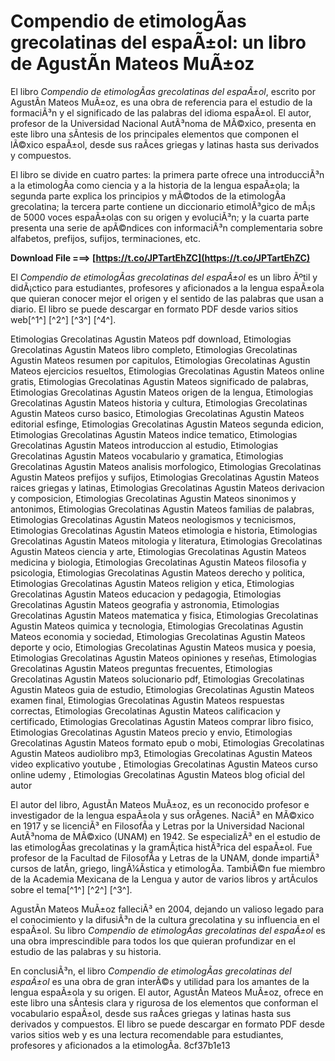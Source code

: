 # Compendio de etimologÃ­as grecolatinas del espaÃ±ol: un libro de AgustÃ­n Mateos MuÃ±oz
 
El libro *Compendio de etimologÃ­as grecolatinas del espaÃ±ol*, escrito por AgustÃ­n Mateos MuÃ±oz, es una obra de referencia para el estudio de la formaciÃ³n y el significado de las palabras del idioma espaÃ±ol. El autor, profesor de la Universidad Nacional AutÃ³noma de MÃ©xico, presenta en este libro una sÃ­ntesis de los principales elementos que componen el lÃ©xico espaÃ±ol, desde sus raÃ­ces griegas y latinas hasta sus derivados y compuestos.
 
El libro se divide en cuatro partes: la primera parte ofrece una introducciÃ³n a la etimologÃ­a como ciencia y a la historia de la lengua espaÃ±ola; la segunda parte explica los principios y mÃ©todos de la etimologÃ­a grecolatina; la tercera parte contiene un diccionario etimolÃ³gico de mÃ¡s de 5000 voces espaÃ±olas con su origen y evoluciÃ³n; y la cuarta parte presenta una serie de apÃ©ndices con informaciÃ³n complementaria sobre alfabetos, prefijos, sufijos, terminaciones, etc.
 
**Download File ===> [https://t.co/JPTartEhZC](https://t.co/JPTartEhZC)**


 
El *Compendio de etimologÃ­as grecolatinas del espaÃ±ol* es un libro Ãºtil y didÃ¡ctico para estudiantes, profesores y aficionados a la lengua espaÃ±ola que quieran conocer mejor el origen y el sentido de las palabras que usan a diario. El libro se puede descargar en formato PDF desde varios sitios web[^1^] [^2^] [^3^] [^4^].
 
Etimologias Grecolatinas Agustin Mateos pdf download,  Etimologias Grecolatinas Agustin Mateos libro completo,  Etimologias Grecolatinas Agustin Mateos resumen por capitulos,  Etimologias Grecolatinas Agustin Mateos ejercicios resueltos,  Etimologias Grecolatinas Agustin Mateos online gratis,  Etimologias Grecolatinas Agustin Mateos significado de palabras,  Etimologias Grecolatinas Agustin Mateos origen de la lengua,  Etimologias Grecolatinas Agustin Mateos historia y cultura,  Etimologias Grecolatinas Agustin Mateos curso basico,  Etimologias Grecolatinas Agustin Mateos editorial esfinge,  Etimologias Grecolatinas Agustin Mateos segunda edicion,  Etimologias Grecolatinas Agustin Mateos indice tematico,  Etimologias Grecolatinas Agustin Mateos introduccion al estudio,  Etimologias Grecolatinas Agustin Mateos vocabulario y gramatica,  Etimologias Grecolatinas Agustin Mateos analisis morfologico,  Etimologias Grecolatinas Agustin Mateos prefijos y sufijos,  Etimologias Grecolatinas Agustin Mateos raices griegas y latinas,  Etimologias Grecolatinas Agustin Mateos derivacion y composicion,  Etimologias Grecolatinas Agustin Mateos sinonimos y antonimos,  Etimologias Grecolatinas Agustin Mateos familias de palabras,  Etimologias Grecolatinas Agustin Mateos neologismos y tecnicismos,  Etimologias Grecolatinas Agustin Mateos etimologia e historia,  Etimologias Grecolatinas Agustin Mateos mitologia y literatura,  Etimologias Grecolatinas Agustin Mateos ciencia y arte,  Etimologias Grecolatinas Agustin Mateos medicina y biologia,  Etimologias Grecolatinas Agustin Mateos filosofia y psicologia,  Etimologias Grecolatinas Agustin Mateos derecho y politica,  Etimologias Grecolatinas Agustin Mateos religion y etica,  Etimologias Grecolatinas Agustin Mateos educacion y pedagogia,  Etimologias Grecolatinas Agustin Mateos geografia y astronomia,  Etimologias Grecolatinas Agustin Mateos matematica y fisica,  Etimologias Grecolatinas Agustin Mateos quimica y tecnologia,  Etimologias Grecolatinas Agustin Mateos economia y sociedad,  Etimologias Grecolatinas Agustin Mateos deporte y ocio,  Etimologias Grecolatinas Agustin Mateos musica y poesia,  Etimologias Grecolatinas Agustin Mateos opiniones y reseñas,  Etimologias Grecolatinas Agustin Mateos preguntas frecuentes,  Etimologias Grecolatinas Agustin Mateos solucionario pdf,  Etimologias Grecolatinas Agustin Mateos guia de estudio,  Etimologias Grecolatinas Agustin Mateos examen final,  Etimologias Grecolatinas Agustin Mateos respuestas correctas,  Etimologias Grecolatinas Agustin Mateos calificacion y certificado,  Etimologias Grecolatinas Agustin Mateos comprar libro fisico,  Etimologias Grecolatinas Agustin Mateos precio y envio,  Etimologias Grecolatinas Agustin Mateos formato epub o mobi,  Etimologias Grecolatinas Agustin Mateos audiolibro mp3,  Etimologias Grecolatinas Agustin Mateos video explicativo youtube ,  Etimologias Grecolatinas Agustin Mateos curso online udemy ,  Etimologias Grecolatinas Agustin Mateos blog oficial del autor
  
El autor del libro, AgustÃ­n Mateos MuÃ±oz, es un reconocido profesor e investigador de la lengua espaÃ±ola y sus orÃ­genes. NaciÃ³ en MÃ©xico en 1917 y se licenciÃ³ en FilosofÃ­a y Letras por la Universidad Nacional AutÃ³noma de MÃ©xico (UNAM) en 1942. Se especializÃ³ en el estudio de las etimologÃ­as grecolatinas y la gramÃ¡tica histÃ³rica del espaÃ±ol. Fue profesor de la Facultad de FilosofÃ­a y Letras de la UNAM, donde impartiÃ³ cursos de latÃ­n, griego, lingÃ¼Ã­stica y etimologÃ­a. TambiÃ©n fue miembro de la Academia Mexicana de la Lengua y autor de varios libros y artÃ­culos sobre el tema[^1^] [^2^] [^3^].
 
AgustÃ­n Mateos MuÃ±oz falleciÃ³ en 2004, dejando un valioso legado para el conocimiento y la difusiÃ³n de la cultura grecolatina y su influencia en el espaÃ±ol. Su libro *Compendio de etimologÃ­as grecolatinas del espaÃ±ol* es una obra imprescindible para todos los que quieran profundizar en el estudio de las palabras y su historia.
  
En conclusiÃ³n, el libro *Compendio de etimologÃ­as grecolatinas del espaÃ±ol* es una obra de gran interÃ©s y utilidad para los amantes de la lengua espaÃ±ola y su origen. El autor, AgustÃ­n Mateos MuÃ±oz, ofrece en este libro una sÃ­ntesis clara y rigurosa de los elementos que conforman el vocabulario espaÃ±ol, desde sus raÃ­ces griegas y latinas hasta sus derivados y compuestos. El libro se puede descargar en formato PDF desde varios sitios web y es una lectura recomendable para estudiantes, profesores y aficionados a la etimologÃ­a.
 8cf37b1e13
 
